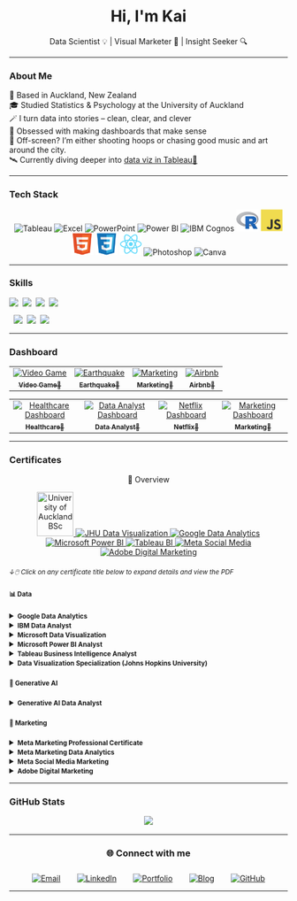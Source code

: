 <h1 align="center">Hi, I'm Kai </h1>
<p align="center">
  Data Scientist 💡 | Visual Marketer 🎨 | Insight Seeker 🔍
</p>

---

### About Me
📍 Based in Auckland, New Zealand  
🎓 Studied Statistics & Psychology at the University of Auckland  
🪄 I turn data into stories – clean, clear, and clever  
🖤 Obsessed with making dashboards that make sense  
🎸 Off-screen? I’m either shooting hoops or chasing good music and art around the city.  
🛰️ Currently diving deeper into <a href="https://public.tableau.com/app/profile/kai.park4525/vizzes">data viz in Tableau🔗</a>


---

### Tech Stack
<p align="center">
  <img src="https://img.icons8.com/color/48/tableau-software.png" title="Tableau" alt="Tableau" width="40" height="40"/>
  <img src="https://img.icons8.com/color/48/microsoft-excel-2019--v1.png" title="Excel" alt="Excel" width="40" height="40"/>
  <img src="https://img.icons8.com/color/48/microsoft-powerpoint-2019--v1.png" title="PowerPoint" alt="PowerPoint" width="40" height="40"/>
  <img src="https://img.icons8.com/color/48/power-bi.png" title="Power BI" alt="Power BI" width="40" height="40"/>
  <img src="https://cdn.worldvectorlogo.com/logos/ibm.svg" title="IBM Cognos" alt="IBM Cognos" width="40" height="40"/>
  <img src="https://raw.githubusercontent.com/devicons/devicon/master/icons/r/r-original.svg" title="R" alt="R" width="40" height="40"/>
  <img src="https://raw.githubusercontent.com/devicons/devicon/master/icons/javascript/javascript-original.svg" title="JavaScript" alt="JavaScript" width="40" height="40"/>
  <img src="https://raw.githubusercontent.com/devicons/devicon/master/icons/html5/html5-original.svg" title="HTML5" alt="HTML5" width="40" height="40"/>
  <img src="https://raw.githubusercontent.com/devicons/devicon/master/icons/css3/css3-original.svg" title="CSS3" alt="CSS3" width="40" height="40"/>
  <img src="https://raw.githubusercontent.com/devicons/devicon/master/icons/react/react-original.svg" title="React" alt="React" width="40" height="40"/>
  <img src="https://img.icons8.com/color/48/adobe-photoshop--v1.png" title="Adobe Photoshop" alt="Photoshop" width="40" height="40"/>
  <img src="https://img.icons8.com/fluency/48/canva.png" title="Canva" alt="Canva" width="40" height="40"/>
</p>



---
<h3>Skills</h3>
<div style="display: flex; flex-wrap: wrap; gap: 8px; align-items: center; margin-bottom: 12px;">
<a href="#" title="I connect through clarity and curiosity.
Living in New Zealand, I’ve had the chance to connect with people from all over the world. I value it as a way to connect, learn, and grow. Talking to people from all walks of life helps me expand my worldview. Living in New Zealand has given me the opportunity to meet people from many different cultures, and through those experiences, I’ve become a more flexible communicator.🗯️">
  <img src="https://img.shields.io/badge/-🗯️%20Communication-12B8FF?style=for-the-badge&logoColor=white">
</a>
<a href="#" title="I thrive when we win together.
I feel teamwork most deeply when I play basketball. It’s one of the reasons I love the sport. At university, I joined a basketball club where we all had to learn how to support each other, regardless of gender or skill. I was grateful to have teammates who looked out for me, and their support made me want to give even more to the team. That experience taught me that good teamwork is built on trust, care, and shared effort.👏🏼">
  <img src="https://img.shields.io/badge/-👏🏼%20Teamwork-FD4499?style=for-the-badge&logoColor=white">
</a>
<a href="#" title="Ideas are my favorite data points.
For me, creativity is a mindset. Not just about making things look good, but about finding unexpected connections and better ways to do things. I enjoy turning limitations into opportunities, and I love the moment when a new idea suddenly clicks into place. These days, I often find inspiration through platforms like Instagram and YouTube, where seeing different ideas and styles sparks new ways of thinking for me.🎨">
  <img src="https://img.shields.io/badge/-🎨%20Creativity-D34DEE?style=for-the-badge&logoColor=white">
</a>
<a href="#" title="I zoom out before I zoom in.
Critical thinking is one of the reasons I chose to study psychology. I chose psychology because I wanted to understand why people think and behave the way they do. Psychology taught me to think critically, not just about others, but about myself. By studying human behaviour, I learned how to pause before jumping to conclusions, ask better questions and read situations more clearly.💡">
  <img src="https://img.shields.io/badge/-💡%20Critical%20Thinking-3227A7?style=for-the-badge&logoColor=white">
</div>

<div style="display: flex; flex-wrap: wrap; gap: 8px; align-items: center;">
<a href="#" title="I stay calm and think sharp.  
When problems come up, I prefer to approach them flexibly. While working part-time, I often tried to solve issues on my own if I could, but I also knew when to ask for help. I believe finding realistic, collaborative solutions is more valuable than pretending to have all the answers alone.🧩">
  <img src="https://img.shields.io/badge/-🧩%20Problem%20Solving-BC0EEF?style=for-the-badge&logoColor=white">
</a>  
<a href="#" title="Focus + Flow = My tempo.
I value other people’s time as much as I value my own. That mindset drives me to work efficiently and keep things moving. That’s why I’m always planning, adjusting, and taking action. I work best when I have a clear plan, but I’m also quick to revise it when things change. I find energy in working fast and staying focused, maybe it’s the Korean in me.⏱️">
  <img src="https://img.shields.io/badge/-⏱️%20Time%20Management-5E57FF?style=for-the-badge&logoColor=white">
</a>
<a href="#" title="Change is where I grow.
Adaptability is something I’m truly proud of. When I first moved abroad, I worried a lot about whether I could adjust. But living in New Zealand turned out to be one of the best things that ever happened to me. What I feared would be uncomfortable ended up exciting and full of discovery. I’ve learned that I don’t just adapt to new environments, I thrive in them. And now, I look forward to whatever comes next.🍀">
  <img src="https://img.shields.io/badge/-🍀%20Adaptability-EE018F?style=for-the-badge&logoColor=white">
</a>
</div>


---

### Dashboard 

<table>
  <tr>
    <td align="center">
      <a href="#" title="🎮Game on! - PowerBI">
        <img src="https://github.com/user-attachments/assets/9957e6d4-7db1-4a08-9325-53b9d67d373f" width="220" height="130" alt="Video Game"/>
        <br><sub><b>Video Game🔗</b></sub>
      </a>
    </td>
    <td align="center">
      <a href="#" title="🌍Shaking up insights, literally - PowerBI">
        <img src="https://github.com/user-attachments/assets/19a937d1-e385-4a01-9d48-7b1c4d8e57c9" width="220" height="130" alt="Earthquake"/>
        <br><sub><b>Earthquake🔗</b></sub>
      </a>
    </td>
    <td align="center">
      <a href="#" title="🛒 Clicks andcarts - PowerBI">
        <img src="https://github.com/user-attachments/assets/57c467c5-e29b-4779-8b4b-87c943a46e16" width="220" height="130" alt="Marketing"/>
        <br><sub><b>Marketing🔗</b></sub>
      </a>
    </td>
    <td align="center">
      <a href="#" title="🏡Stays, stats & sleeper trends - PowerBI">
        <img src="https://github.com/user-attachments/assets/4e444de7-e072-475e-bfac-84e4d4e54a65" width="220" height="130" alt="Airbnb"/>
        <br><sub><b>Airbnb🔗</b></sub>
      </a>
    </td>
  </tr>
</table>



<table>
  <tr>
    <td align="center">
      <a href="https://public.tableau.com/app/profile/kai.park4525/viz/Healthcare_17477314975680/Dashboard1" title="📊 Health Data Diagnosis💓 - Tableau">
        <img src="https://github.com/user-attachments/assets/39de6e10-b230-4ccc-9db9-13329db07b7e" width="220" height="130" alt="Healthcare Dashboard"/>
        <br><sub><b>Healthcare🔗</b></sub>
      </a>
    </td>
    <td align="center">
      <a href="https://public.tableau.com/app/profile/kai.park4525/viz/Data_17475537257830/Dashboard1" title="📈 Where do data analysts work? - Tableau">
        <img src="https://github.com/user-attachments/assets/9f3f3428-09d5-4ab5-beee-905b1c131c7c" width="220" height="130" alt="Data Analyst Dashboard"/>
        <br><sub><b>Data Analyst🔗</b></sub>
      </a>
    </td>
    <td align="center">
      <a href="https://public.tableau.com/app/profile/kai.park4525/viz/Netflix_17474802699320/Dashboard1" title="🎬 What the world’s watching - Tableau">
        <img src="https://github.com/user-attachments/assets/9d658342-c177-4f83-b1ac-cc6519ce3c20" width="220" height="130" alt="Netflix Dashboard"/>
        <br><sub><b>Netflix🔗</b></sub>
      </a>
    </td>
    <td align="center">
      <a href="https://public.tableau.com/app/profile/kai.park4525/viz/CustomerPersonality_17478244506800/Dashboard1" title="🛍️ Who buys What and Why? - Tableau">
        <img src="https://github.com/user-attachments/assets/14bf1525-8501-4b3d-a2f8-39d47d7d21d0" width="220" height="130" alt="Marketing Dashboard"/>
        <br><sub><b>Marketing🔗</b></sub>
      </a>
    </td>
  </tr>
</table>



---

### Certificates

<p align="center">  📂 Overview

<p align="center">
  <a href="https://github.com/user-attachments/files/21250757/%40UoA.Bachelor.pdf">
    <img src="https://github.com/user-attachments/assets/15b0961c-4d38-45c2-b1de-b1330b8d1e07" height="80" width="66" title="University of Auckland BSc" />
  </a>
  <a href="https://github.com/user-attachments/files/21250758/%40Data.Visualization.pdf">
    <img src="https://github.com/user-attachments/assets/7d7b6d7b-b228-4fd2-9059-568c5dc28461" height="80" title="JHU Data Visualization" />
  </a>
  <a href="https://github.com/user-attachments/files/21246751/%40Google.Data.Analytics.pdf">
    <img src="https://github.com/user-attachments/assets/b20fc46c-3fa1-418d-be07-51a3742ab3f8" height="80" title="Google Data Analytics" />
  </a>
  <a href="https://github.com/user-attachments/files/21246747/%40Microsoft.Power.BI.Analyst.pdf">
    <img src="https://github.com/user-attachments/assets/a2a0611e-d2b9-43c6-80da-27c1a5b4ef0d" height="80" title="Microsoft Power BI" />
  </a>
  <a href="https://github.com/user-attachments/files/21246746/%40Tableau.Business.Intelligence.Analyst.pdf">
    <img src="https://github.com/user-attachments/assets/121df2dd-d65c-4344-ae0f-4a883b222d83" height="80" title="Tableau BI" />
  </a>
  <a href="https://github.com/user-attachments/files/21251042/Social.Media.Management.pdf">
    <img src="https://github.com/user-attachments/assets/01fa56cc-8f22-4b17-a0e3-6f4b1d77b274" height="80" title="Meta Social Media" />
  </a>
  <a href="https://github.com/user-attachments/files/21246745/%40Adobe.Marketing.Specialist.pdf">
    <img src="https://github.com/user-attachments/assets/2e267e99-1a5c-42ca-b014-4130762615eb" height="80" title="Adobe Digital Marketing" />
  </a>
</p>



<i><sub>↓🖱️ Click on any certificate title below to expand details and view the PDF</sub></i></p>



#### <small>📊 Data</small>

<details>
  <summary><b><small>Google Data Analytics</small></b></summary>
  <p>
    <sub>
      8-course certification by Google and Coursera covering spreadsheets, SQL, R, and data visualization.  
      Designed for entry-level analysts to develop job-ready skills.<br><br>
      <a href="https://github.com/user-attachments/files/21246751/%40Google.Data.Analytics.pdf">📄 View Certificate PDF</a>
    </sub>
  </p>
</details>

<details>
  <summary><b><small>IBM Data Analyst</small></b></summary>
  <p>
    <sub>
      Covers Python, SQL, data wrangling, and dashboarding with IBM Cognos.  
      Emphasizes practical application through labs and real datasets.<br><br>
      <a href="https://github.com/user-attachments/files/21246752/%40IBM.Data.Analyst.pdf">📄 View Certificate PDF</a>
    </sub>
  </p>
</details>

<details>
  <summary><b><small>Microsoft Data Visualization</small></b></summary>
  <p>
    <sub>
      Teaches visual storytelling with Power BI and Excel.  
      Focus on layout, chart design, accessibility, and insights communication.<br><br>
      <a href="https://github.com/user-attachments/files/21246748/%40Microsoft.Data.Visualization.pdf">📄 View Certificate PDF</a>
    </sub>
  </p>
</details>

<details>
  <summary><b><small>Microsoft Power BI Analyst</small></b></summary>
  <p>
    <sub>
      Course on data modeling, DAX, interactivity, and reporting in Power BI.  
      Final project includes full dashboard build and publishing.<br><br>
      <a href="https://github.com/user-attachments/files/21246747/%40Microsoft.Power.BI.Analyst.pdf">📄 View Certificate PDF</a>
    </sub>
  </p>
</details>

<details>
  <summary><b><small>Tableau Business Intelligence Analyst</small></b></summary>
  <p>
    <sub>
      Tableau fundamentals with calculated fields, parameters, and storytelling dashboards.  
      Use cases for KPI tracking and business decision-making.<br><br>
      <a href="https://github.com/user-attachments/files/21246746/%40Tableau.Business.Intelligence.Analyst.pdf">📄 View Certificate PDF</a>
    </sub>
  </p>
</details>

<details>
  <summary><b><small>Data Visualization Specialization (Johns Hopkins University)</small></b></summary>
  <p>
    <sub>
      3-course online specialization from Johns Hopkins via Coursera.  
      Focuses on data design principles, visual cognition, and effective storytelling through visualization.<br><br>
      <a href="https://github.com/user-attachments/files/21250758/%40Data.Visualization.pdf">📄 View Certificate PDF</a>
    </sub>
  </p>
</details>



#### <small>🤖 Generative AI</small>

<details>
  <summary><b><small>Generative AI Data Analyst</small></b></summary>
  <p>
    <sub>
      Online specialization from DeepLearning.AI and OpenAI on applied generative AI for data workflows.  
      Covers prompt engineering, API integration, LangChain, vector databases, and pipeline automation with real-world GenAI tools.<br><br>
      <a href="https://github.com/user-attachments/files/21246750/%40Generative.AI.Data.Analyst.Specialization.pdf">📄 View Certificate PDF</a>
    </sub>
  </p>
</details>



#### <small>🎯 Marketing</small>

<details>
  <summary><b><small>Meta Marketing Professional Certificate</small></b></summary>
  <p>
    <sub>
      Foundations of digital marketing, branding, and content strategy.  
      Covers channels, personas, and marketing objectives for campaign success.<br><br>
      <a href="https://github.com/user-attachments/files/21246755/Meta.-.Data.Analytics.Methods.for.Marketing.pdf">📄 View Certificate PDF</a>
    </sub>
  </p>
</details>

<details>
  <summary><b><small>Meta Marketing Data Analytics</small></b></summary>
  <p>
    <sub>
      Training on marketing metrics, data analysis, and attribution modeling.  
      Includes experimentation, A/B testing, and business decision analytics.<br><br>
      <a href="https://github.com/user-attachments/files/21246755/Meta.-.Data.Analytics.Methods.for.Marketing.pdf">📄 View Certificate PDF</a>
    </sub>
  </p>
</details>

<details>
  <summary><b><small>Meta Social Media Marketing</small></b></summary>
  <p>
    <sub>
      Course focused on growing audiences and engagement through social channels.  
      Includes content planning, advertising strategy, and campaign measurement.<br><br>
      <a href="https://github.com/user-attachments/files/21251042/Social.Media.Management.pdf">📄 View Certificate PDF</a>
    </sub>
  </p>
</details>

<details>
  <summary><b><small>Adobe Digital Marketing</small></b></summary>
  <p>
    <sub>
      Adobe-certified course on customer journeys, funnels, and digital content effectiveness.  
      Practical focus on cross-channel strategy and brand messaging.<br><br>
      <a href="https://github.com/user-attachments/files/21246745/%40Adobe.Marketing.Specialist.pdf">📄 View Certificate PDF</a>
    </sub>
  </p>
</details>




---


### GitHub Stats
<p align="center">
  <img src="https://github-readme-stats.vercel.app/api?username=ar-kai-ve&show_icons=true&theme=radical" />
</p>

---

<!-- 🌐 Connect with me -->
<div align="center">
  <h3>🌐 Connect with me</h3>
  <div style="display: flex; justify-content: center; gap: 30px; padding-top: 10px;">
    <a href="mailto:kangk1211@gmail.com" target="_blank" title="Email">
      <img src="https://img.icons8.com/neon/96/ffffff/new-post.png" alt="Email" height="40">
    </a>
    <a href="https://www.linkedin.com/in/yigang-park/" target="_blank" title="LinkedIn">
      <img src="https://img.icons8.com/neon/96/ffffff/linkedin.png" alt="LinkedIn" height="40">
    </a>
    <a href="https://yourportfolio.com" target="_blank" title="Portfolio">
      <img src="https://img.icons8.com/neon/96/ffffff/internet.png" alt="Portfolio" height="40">
    </a>
    <a href="https://yourblog.com" target="_blank" title="Blog">
      <img src="https://img.icons8.com/neon/96/ffffff/topic.png" alt="Blog" height="40">
    </a>
    <a href="https://github.com/ar-kai-ve" target="_blank" title="GitHub">
      <img src="https://img.icons8.com/neon/96/ffffff/github.png" alt="GitHub" height="40">
    </a>
  </div>
</div>




---

